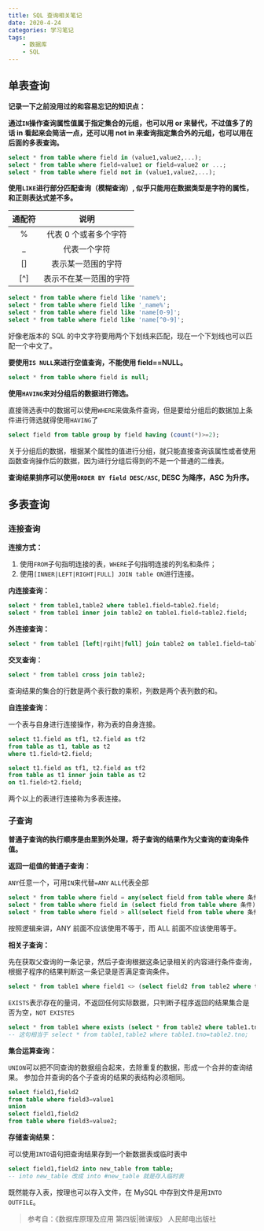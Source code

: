 ```yaml
---
title: SQL 查询相关笔记
date: 2020-4-24
categories: 学习笔记
tags:
    - 数据库
    - SQL
---
```


## 单表查询

**记录一下之前没用过的和容易忘记的知识点：**

**通过`IN`操作查询属性值属于指定集合的元组，也可以用 or 来替代，不过值多了的话 in 看起来会简洁一点，还可以用 not in 来查询指定集合外的元组，也可以用在后面的多表查询。**

```SQL
select * from table where field in (value1,value2,...);
select * from table where field=value1 or field=value2 or ...;
select * from table where field not in (value1,value2,...);
```

**使用`LIKE`进行部分匹配查询（模糊查询）, 似乎只能用在数据类型是字符的属性，和正则表达式差不多。**

| 通配符 | 说明 |
| :--: | :--: |
| % | 代表 0 个或者多个字符 |
| _ | 代表一个字符 |
| [] | 表示某一范围的字符 |
| [^] | 表示不在某一范围的字符 |

```SQL
select * from table where field like 'name%';
select * from table where field like '_name%';
select * from table where field like 'name[0-9]';
select * from table where field like 'name[^0-9]';
```

好像老版本的 SQL 的中文字符要用两个下划线来匹配，现在一个下划线也可以匹配一个中文了。

**要使用`IS NULL`来进行空值查询，不能使用 field==NULL。**

```SQL
select * from table where field is null;
```

**使用`HAVING`来对分组后的数据进行筛选。**

直接筛选表中的数据可以使用`WHERE`来做条件查询，但是要给分组后的数据加上条件进行筛选就得使用`HAVING`了

```SQL
select field from table group by field having (count(*)>=2);
```

关于分组后的数据，根据某个属性的值进行分组，就只能直接查询该属性或者使用函数查询操作后的数据，因为进行分组后得到的不是一个普通的二维表。

**查询结果排序可以使用`ORDER BY field DESC/ASC`, DESC 为降序，ASC 为升序。**

## 多表查询

### 连接查询

**连接方式：**

1. 使用`FROM`子句指明连接的表，`WHERE`子句指明连接的列名和条件；
2. 使用`[INNER|LEFT|RIGHT|FULL] JOIN table ON`进行连接。

**内连接查询：**

```SQL
select * from table1,table2 where table1.field=table2.field;
select * from table1 inner join table2 on table1.field=table2.field;
```

**外连接查询：**

```SQL
select * from table1 [left|rgiht|full] join table2 on table1.field=table2.field;
```

**交叉查询：**

```SQL
select * from table1 cross join table2;
```

查询结果的集合的行数是两个表行数的乘积，列数是两个表列数的和。

**自连接查询：**

一个表与自身进行连接操作，称为表的自身连接。

```SQL
select t1.field as tf1, t2.field as tf2
from table as t1, table as t2
where t1.field>t2.field;

select t1.field as tf1, t2.field as tf2
from table as t1 inner join table as t2
on t1.field>t2.field;
```

两个以上的表进行连接称为多表连接。

### 子查询

**普通子查询的执行顺序是由里到外处理，将子查询的结果作为父查询的查询条件值。**

**返回一组值的普通子查询：**

`ANY`任意一个，可用`IN`来代替`=ANY`
`ALL`代表全部

```SQL
select * from table where field = any(select field from table where 条件);
select * from table where field in (select field from table where 条件);
select * from table where field > all(select field from table where 条件);
```

按照逻辑来讲，ANY 前面不应该使用不等于，而 ALL 前面不应该使用等于。

**相关子查询：**

先在获取父查询的一条记录，然后子查询根据这条记录相关的内容进行条件查询，根据子程序的结果判断这一条记录是否满足查询条件。

```SQL
select * from table1 where field1 <> (select field2 from table2 where table1.tno!=table2.tno);
```

`EXISTS`表示存在的量词，不返回任何实际数据，只判断子程序返回的结果集合是否为空，`NOT EXISTES`

```SQL
select * from table1 where exists (select * from table2 where table1.tno=table2.tno);
-- 这句相当于 select * from table1,table2 where table1.tno=table2.tno;
```

**集合运算查询：**

`UNION`可以把不同查询的数据组合起来，去除重复的数据，形成一个合并的查询结果。
参加合并查询的各个子查询的结果的表结构必须相同。

```SQL
select field1,field2
from table where field3=value1
union
select field1,field2
from table where field3=value2;
```

**存储查询结果：**

可以使用`INTO`语句把查询结果存到一个新数据表或临时表中

```SQL
select field1,field2 into new_table from table;
-- into new_table 改成 into #new_table 就是存入临时表
```

既然能存入表，按理也可以存入文件，在 MySQL 中存到文件是用`INTO OUTFILE`。

> 参考自：《数据库原理及应用 第四版|微课版》 人民邮电出版社

